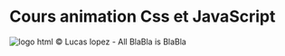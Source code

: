 # Cours animation Css et JavaScript
![logo html](https://img.passeportsante.net/1200x675/2021-03-24/i100684-coulrophobie.webp)
&copy; Lucas lopez - All BlaBla is BlaBla